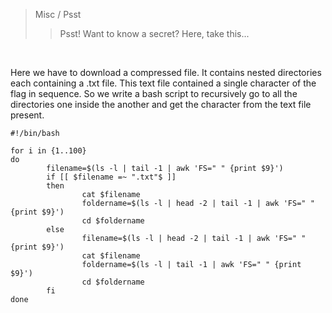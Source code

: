 > Misc / Psst
>> Psst! Want to know a secret? Here, take this...
<br>

Here we have to download a compressed file. It contains nested directories each containing a .txt file. This text file contained a single character of the flag in sequence. So we write a bash script to recursively go to all the directories one inside the another and get the character from the text file present.

```
#!/bin/bash

for i in {1..100}
do
        filename=$(ls -l | tail -1 | awk 'FS=" " {print $9}')
        if [[ $filename =~ ".txt"$ ]]
        then
                cat $filename
                foldername=$(ls -l | head -2 | tail -1 | awk 'FS=" " {print $9}')
                cd $foldername
        else
                filename=$(ls -l | head -2 | tail -1 | awk 'FS=" " {print $9}')
                cat $filename
                foldername=$(ls -l | tail -1 | awk 'FS=" " {print $9}')
                cd $foldername
        fi
done

```
